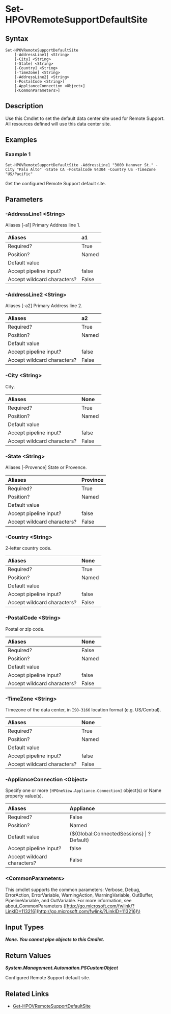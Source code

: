 ﻿---
description: Define the Remote Support Default Site.
---

# Set-HPOVRemoteSupportDefaultSite

## Syntax

```text
Set-HPOVRemoteSupportDefaultSite
    [-AddressLine1] <String>
    [-City] <String>
    [-State] <String>
    [-Country] <String>
    [-TimeZone] <String>
    [-AddressLine2] <String>
    [-PostalCode <String>]
    [-ApplianceConnection <Object>]
    [<CommonParameters>]
```

## Description

Use this Cmdlet to set the default data center site used for Remote Support.  All resources defined will use this data center site. 

## Examples

###  Example 1 

```text
Set-HPOVRemoteSupportDefaultSite -AddressLine1 "3000 Hanover St." -City "Palo Alto" -State CA -PostalCode 94304 -Country US -TimeZone "US/Pacific"
```

Get the configured Remote Support default site.

## Parameters

### -AddressLine1 &lt;String&gt;

Aliases [-a1]
Primary Address line 1.

| Aliases | a1 |
| :--- | :--- |
| Required? | True |
| Position? | Named |
| Default value |  |
| Accept pipeline input? | false |
| Accept wildcard characters? | False |

### -AddressLine2 &lt;String&gt;

Aliases [-a2]
Primary Address line 2.

| Aliases | a2 |
| :--- | :--- |
| Required? | True |
| Position? | Named |
| Default value |  |
| Accept pipeline input? | false |
| Accept wildcard characters? | False |

### -City &lt;String&gt;

City.

| Aliases | None |
| :--- | :--- |
| Required? | True |
| Position? | Named |
| Default value |  |
| Accept pipeline input? | false |
| Accept wildcard characters? | False |

### -State &lt;String&gt;

Aliases [-Provence]
State or Provence.

| Aliases | Province |
| :--- | :--- |
| Required? | True |
| Position? | Named |
| Default value |  |
| Accept pipeline input? | false |
| Accept wildcard characters? | False |

### -Country &lt;String&gt;

2-letter country code.

| Aliases | None |
| :--- | :--- |
| Required? | True |
| Position? | Named |
| Default value |  |
| Accept pipeline input? | false |
| Accept wildcard characters? | False |

### -PostalCode &lt;String&gt;

Postal or zip code.

| Aliases | None |
| :--- | :--- |
| Required? | False |
| Position? | Named |
| Default value |  |
| Accept pipeline input? | false |
| Accept wildcard characters? | False |

### -TimeZone &lt;String&gt;

Timezone of the data center, in `ISO-3166` location format (e.g. US/Central).

| Aliases | None |
| :--- | :--- |
| Required? | True |
| Position? | Named |
| Default value |  |
| Accept pipeline input? | false |
| Accept wildcard characters? | False |

### -ApplianceConnection &lt;Object&gt;

Specify one or more `[HPOneView.Appliance.Connection]` object(s) or Name property value(s).

| Aliases | Appliance |
| :--- | :--- |
| Required? | False |
| Position? | Named |
| Default value | (${Global:ConnectedSessions} &vert; ? Default) |
| Accept pipeline input? | false |
| Accept wildcard characters? | False |

### &lt;CommonParameters&gt;

This cmdlet supports the common parameters: Verbose, Debug, ErrorAction, ErrorVariable, WarningAction, WarningVariable, OutBuffer, PipelineVariable, and OutVariable. For more information, see about\_CommonParameters \([http://go.microsoft.com/fwlink/?LinkID=113216](http://go.microsoft.com/fwlink/?LinkID=113216)\)

## Input Types

_**None.  You cannot pipe objects to this Cmdlet.**_

## Return Values

_**System.Management.Automation.PSCustomObject**_

Configured Remote Support default site.

## Related Links

* [Get-HPOVRemoteSupportDefaultSite](get-hpovremotesupportdefaultsite.md)

